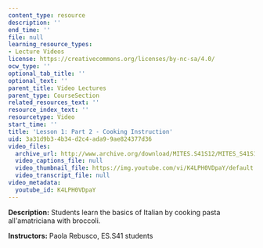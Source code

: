 ```yaml
---
content_type: resource
description: ''
end_time: ''
file: null
learning_resource_types:
- Lecture Videos
license: https://creativecommons.org/licenses/by-nc-sa/4.0/
ocw_type: ''
optional_tab_title: ''
optional_text: ''
parent_title: Video Lectures
parent_type: CourseSection
related_resources_text: ''
resource_index_text: ''
resourcetype: Video
start_time: ''
title: 'Lesson 1: Part 2 - Cooking Instruction'
uid: 3a31d9b3-4b34-d2c4-ada9-9ae824377d36
video_files:
  archive_url: http://www.archive.org/download/MITES.S41S12/MITES_S41S12_Lesson1_Part2_300k.mp4
  video_captions_file: null
  video_thumbnail_file: https://img.youtube.com/vi/K4LPH0VDpaY/default.jpg
  video_transcript_file: null
video_metadata:
  youtube_id: K4LPH0VDpaY
---
```


**Description:** Students learn the basics of Italian by cooking pasta all'amatriciana with broccoli.

**Instructors:** Paola Rebusco, ES.S41 students


